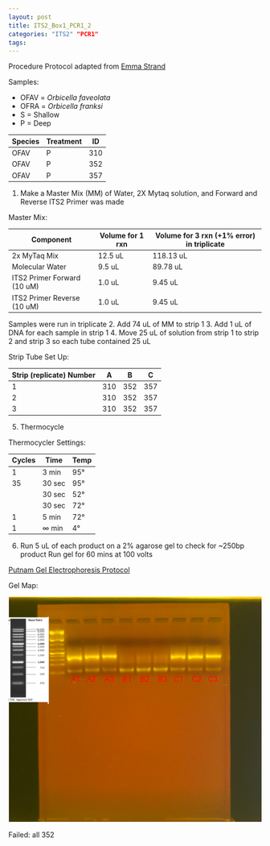 ```yaml
---
layout: post
title: ITS2_Box1_PCR1_2
categories: "ITS2" "PCR1"
tags:
---
```


Procedure
Protocol adapted from [Emma Strand](https://emmastrand.github.io/EmmaStrand_Notebook/16s,-ITS2,-23s-PCR-Protocol-Testing/)

Samples:
- OFAV = *Orbicella faveolata*
- OFRA = *Orbicella franksi*
- S = Shallow
- P = Deep

| Species | Treatment | ID  |
|---------|-----------|---- |
| OFAV    | P         | 310 |
| OFAV    | P         | 352 |
| OFAV    | P         | 357 |

1. Make a Master Mix (MM) of Water, 2X Mytaq solution, and Forward and Reverse ITS2 Primer was made

Master Mix:

| Component                   | Volume for 1 rxn | Volume for 3 rxn (+1% error) in triplicate |
|-----------------------------|------------------|--------------------------------------------|
| 2x MyTaq Mix                | 12.5 uL          | 118.13 uL                                  |
| Molecular Water             | 9.5 uL           | 89.78 uL                                   |
| ITS2 Primer Forward (10 uM) | 1.0 uL           | 9.45 uL                                    |
| ITS2 Primer Reverse (10 uM) | 1.0 uL           | 9.45 uL                                    |

Samples were run in triplicate
2. Add 74 uL of MM to strip 1
3. Add 1 uL of DNA for each sample in strip 1
4. Move 25 uL of solution from strip 1 to strip 2 and strip 3 so each tube contained 25 uL

Strip Tube Set Up:

| Strip (replicate) Number | A   | B   | C   |
|--------------------------|-----|-----|-----|
| 1                        | 310 | 352 | 357 |
| 2                        | 310 | 352 | 357 |
| 3                        | 310 | 352 | 357 |

5. Thermocycle

Thermocycler Settings:

| Cycles | Time   | Temp |
|--------|--------|------|
| 1 	   | 3 min  | 95°  |
| 35     | 30 sec | 95°  |
|        | 30 sec | 52°  |
|        | 30 sec | 72°  |
| 1      | 5 min  | 72°  |
| 1      | ∞ min  | 4°   |

6. Run 5 uL of each product on a 2% agarose gel to check for ~250bp product
   Run gel for 60 mins at 100 volts

[Putnam Gel Electrophoresis Protocol](https://emmastrand.github.io/EmmaStrand_Notebook/Gel-Electrophoresis-Protocol/)

Gel Map:

![](https://raw.githubusercontent.com/wdunster/WDPrada_Lab_Notebook/master/images/ITS2_Gel2.png)

Failed: all 352
